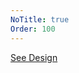 ```yaml
---
NoTitle: true
Order: 100
---
```

[See Design](https://github.com/reactivemarbles/dynamicdata.website/issues?q=is%3Aissue+is%3Aopen+label%3Adesign)
